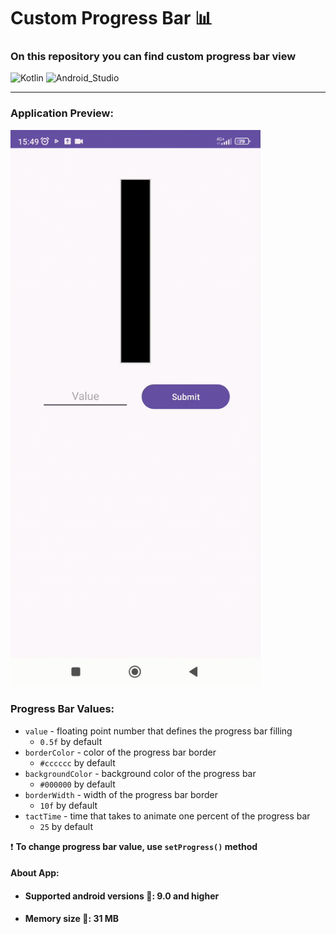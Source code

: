 # **Custom Progress Bar** :bar_chart:
### On this repository you can find custom progress bar view
![Kotlin](https://img.shields.io/badge/Kotlin-blueviolet?style=for-the-badge&logo=Kotlin&logoColor=blue) ![Android_Studio](https://img.shields.io/badge/Android_Studio-black?style=for-the-badge&logo=AndroidStudio&logoColor=green) 
___
### Application Preview:
<img src="screenshots/screen.gif" alt="Application Preview" width="400">

### Progress Bar Values:
- `value` - floating point number that defines the progress bar filling
  -  `0.5f` by default 
- `borderColor` - color of the progress bar border
  -  `#cccccc` by default
- `backgroundColor` - background color of the progress bar
  - `#000000` by default
- `borderWidth` - width of the progress bar border
  - `10f` by default
- `tactTime` - time that takes to animate one percent of the progress bar
  - `25` by default
 
:exclamation: **To change progress bar value, use `setProgress()` method**

#### About App:
- #### Supported android versions :hammer:: 9.0 and higher
- #### Memory size :minidisc:: 31 MB
